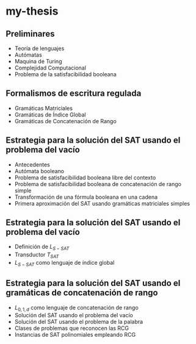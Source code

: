 # my-thesis

## Preliminares

- Teoría de lenguajes
- Autómatas
- Maquina de Turing
- Complejidad Computacional
- Problema de la satisfacibilidad booleana

## Formalismos de escritura regulada

- Gramáticas Matriciales
- Gramáticas de Índice Global
- Gramáticas de Concatenación de Rango

## Estrategia para la solución del SAT usando el problema del vacío

- Antecedentes
- Autómata booleano
- Problema de satisfacibilidad booleana libre del contexto
- Problema de satisfacibilidad booleana de concatenación de rango simple
- Transformación de una fórmula booleana en una cadena
- Primera aproximación del SAT usando gramáticas matriciales simples

## Estrategia para la solución del SAT usando el problema del vacío

- Definición de $L_{S-SAT}$
- Transductor $T_{SAT}$
- $L_{S-SAT}$ como lenguaje de índice global

## Estrategia para la solución del SAT usando el gramáticas de concatenación de rango

- $L_{0,1,d}$ como lenguaje de concatenación de rango
- Solución del SAT usando el problema del vacío
- Solución del SAT usando el problema de la palabra
- Clases de problemas que reconocen las RCG
- Instancias de SAT polinomiales empleando RCG
